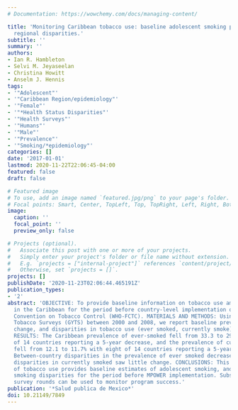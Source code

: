 ```yaml
---
# Documentation: https://wowchemy.com/docs/managing-content/

title: 'Monitoring Caribbean tobacco use: baseline adolescent smoking prevalence and
  regional disparities.'
subtitle: ''
summary: ''
authors:
- Ian R. Hambleton
- Selvi M. Jeyaseelan
- Christina Howitt
- Anselm J. Hennis
tags:
- '"Adolescent"'
- '"Caribbean Region/epidemiology"'
- '"Female"'
- '"*Health Status Disparities"'
- '"Health Surveys"'
- '"Humans"'
- '"Male"'
- '"Prevalence"'
- '"Smoking/*epidemiology"'
categories: []
date: '2017-01-01'
lastmod: 2020-11-22T22:06:45-04:00
featured: false
draft: false

# Featured image
# To use, add an image named `featured.jpg/png` to your page's folder.
# Focal points: Smart, Center, TopLeft, Top, TopRight, Left, Right, BottomLeft, Bottom, BottomRight.
image:
  caption: ''
  focal_point: ''
  preview_only: false

# Projects (optional).
#   Associate this post with one or more of your projects.
#   Simply enter your project's folder or file name without extension.
#   E.g. `projects = ["internal-project"]` references `content/project/deep-learning/index.md`.
#   Otherwise, set `projects = []`.
projects: []
publishDate: '2020-11-23T02:06:44.465191Z'
publication_types:
- '2'
abstract: 'OBJECTIVE: To provide baseline information on tobacco use among adolescents
  in the Caribbean for the period before country-level implementation of the Framework
  Convention on Tobacco Control (WHO-FCTC). MATERIALS AND METHODS: Using Global Youth
  Tobacco Surveys (GYTS) between 2000 and 2008, we report baseline prevalence, 5-year
  change, and disparities in tobacco use (ever smoked, currently smoke) among adolescents.
  RESULTS: The Caribbean prevalence of ever-smoked fell from 33.3 to 29.0% with nine
  of 14 countries reporting a 5-year decrease, and the prevalence of current smokers
  fell from 12.1 to 11.7% with eight of 14 countries reporting a 5-year decrease.
  Between-country disparities in the prevalence of ever smoked decreased, while between-country
  disparities in currently smoked saw little change. CONCLUSIONS: This regional summary
  of tobacco use provides baseline estimates of adolescent smoking, and cross-country
  smoking disparities for the period before MPOWER implementation. Subsequent GYTS
  survey rounds can be used to monitor program success.'
publication: '*Salud publica de Mexico*'
doi: 10.21149/7849
---
```

